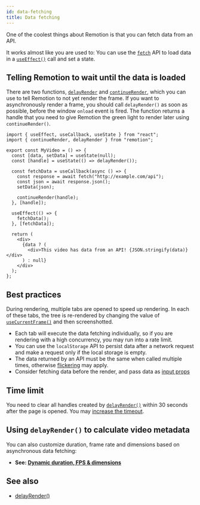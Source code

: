 ```yaml
---
id: data-fetching
title: Data fetching
---
```


One of the coolest things about Remotion is that you can fetch data from an API.

It works almost like you are used to: You can use the [`fetch`](https://developer.mozilla.org/en-US/docs/Web/API/Fetch_API) API to load data in a [`useEffect()`](https://reactjs.org/docs/hooks-effect.html) call and set a state.

## Telling Remotion to wait until the data is loaded

There are two functions, [`delayRender`](/docs/delay-render) and [`continueRender`](/docs/continue-render), which you can use to tell Remotion to not yet render the frame. If you want to asynchronously render a frame, you should call `delayRender()` as soon as possible, before the window `onload` event is fired. The function returns a handle that you need to give Remotion the green light to render later using `continueRender()`.

```tsx twoslash
import { useEffect, useCallback, useState } from "react";
import { continueRender, delayRender } from "remotion";

export const MyVideo = () => {
  const [data, setData] = useState(null);
  const [handle] = useState(() => delayRender());

  const fetchData = useCallback(async () => {
    const response = await fetch("http://example.com/api");
    const json = await response.json();
    setData(json);

    continueRender(handle);
  }, [handle]);

  useEffect(() => {
    fetchData();
  }, [fetchData]);

  return (
    <div>
      {data ? (
        <div>This video has data from an API! {JSON.stringify(data)}</div>
      ) : null}
    </div>
  );
};
```

## Best practices

During rendering, multiple tabs are opened to speed up rendering. In each of these tabs, the tree is re-rendered by changing the value of [`useCurrentFrame()`](/docs/use-current-frame) and then screenshotted.

- Each tab will execute the data fetching individually, so if you are rendering with a high concurrency, you may run into a rate limit.
- You can use the `localStorage` API to persist data after a network request and make a request only if the local storage is empty.
- The data returned by an API must be the same when called multiple times, otherwise [flickering](/docs/flickering) may apply.
- Consider fetching data before the render, and pass data as [input props](/docs/parametrized-rendering)

## Time limit

You need to clear all handles created by [`delayRender()`](/docs/delay-render) within 30 seconds after the page is opened. You may [increase the timeout](/docs/timeout#increase-timeout).

## Using `delayRender()` to calculate video metadata

You can also customize duration, frame rate and dimensions based on asynchronous data fetching:

- **See: [Dynamic duration, FPS & dimensions](/docs/dynamic-metadata)**

## See also

- [delayRender()](/docs/delay-render)
